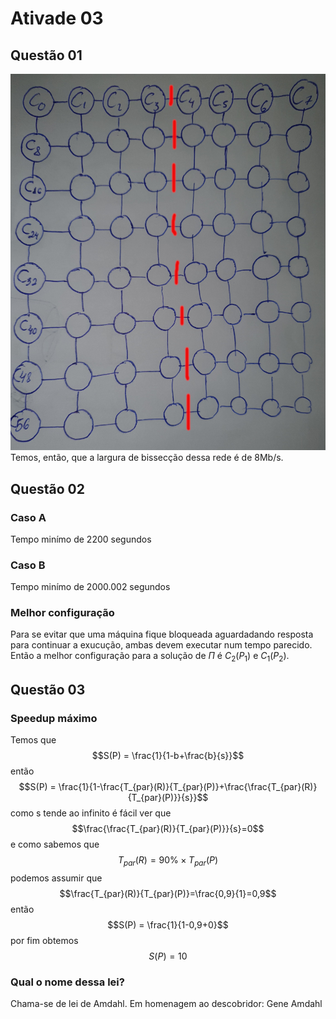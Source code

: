 # Ativade 03

## Questão 01
![Rede 2D mesh cortado](mesh_cortado.jpg)
Temos, então, que a largura de bissecção dessa rede é de 8Mb/s.

## Questão 02
### Caso A
Tempo minímo de 2200 segundos
### Caso B
Tempo minímo de 2000.002 segundos
### Melhor configuração
Para se evitar que uma máquina fique bloqueada aguardadando resposta para continuar a exucução, ambas devem executar num tempo parecido. Então a melhor configuração para a solução de $\Pi$ é $C_2(P_1)$ e $C_1(P_2)$.

## Questão 03
### Speedup máximo
Temos que
$$S(P) = \frac{1}{1-b+\frac{b}{s}}$$
então
$$S(P) = \frac{1}{1-\frac{T_{par}(R)}{T_{par}(P)}+\frac{\frac{T_{par}(R)}{T_{par}(P)}}{s}}$$
como s tende ao infinito é fácil ver que
$$\frac{\frac{T_{par}(R)}{T_{par}(P)}}{s}=0$$
e como sabemos que
$$T_{par}(R) = 90\% \times T_{par}(P)$$
podemos assumir que
$$\frac{T_{par}(R)}{T_{par}(P)}=\frac{0,9}{1}=0,9$$
então
$$S(P) = \frac{1}{1-0,9+0}$$
por fim obtemos
$$S(P)=10$$
### Qual o nome dessa lei?
Chama-se de lei de Amdahl. Em homenagem ao descobridor: Gene Amdahl
